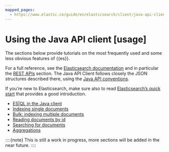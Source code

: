 ```yaml
---
mapped_pages:
  - https://www.elastic.co/guide/en/elasticsearch/client/java-api-client/current/usage.html
---
```


# Using the Java API client [usage]

The sections below provide tutorials on the most frequently used and some less obvious features of {{es}}.

For a full reference, see the [Elasticsearch documentation](docs-content://get-started/index.md) and in particular the [REST APIs](elasticsearch://docs/reference/elasticsearch/rest-apis/index.md) section. The Java API Client follows closely the JSON structures described there, using the [Java API conventions](/reference/api-conventions.md).

If you’re new to Elasticsearch, make sure also to read [Elasticsearch’s quick start](docs-content://solutions/search/get-started.md) that provides a good introduction.

* [ES|QL in the Java client](/reference/esql.md)
* [Indexing single documents](/reference/indexing.md)
* [Bulk: indexing multiple documents](/reference/indexing-bulk.md)
* [Reading documents by id](/reference/reading.md)
* [Searching for documents](/reference/searching.md)
* [Aggregations](/reference/aggregations.md)

::::{note}
This is still a work in progress, more sections will be added in the near future.
::::








